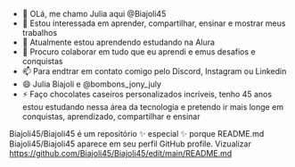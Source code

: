 - 👋  OLá, me chamo Julia aqui @Biajoli45
- 👀 Estou interessada em aprender, compartilhar, ensinar e mostrar meus trabalhos
- 🌱 Atualmente estou aprendendo estudando na Alura   
- 💞️ Procuro colaborar em tudo que eu aprendi e emus desafios e conquistas
- 📫 Para endtrar em contato comigo pelo Discord, Instagram ou Linkedin
- 😄 Julia Biajoli e @bombons_jony_july
- ⚡ Faço chocolates caseiros personalizados incríveis, tenho 45 anos estou estudando nessa área da tecnologia e pretendo ir mais longe em conquistas, aprendizado, compartilhar e ensinar

Biajoli45/Biajoli45 é um repositório ✨ especial ✨ porque README.md Biajoli45/Biajoli45 aparece em seu perfil GitHub profile.
Vizualizar  https://github.com/Biajoli45/Biajoli45/edit/main/README.md
